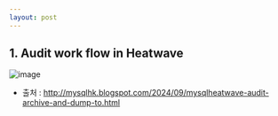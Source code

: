 ```yaml
---
layout: post
---
```


## 1. Audit work flow in Heatwave
![image](https://github.com/user-attachments/assets/fffdde1d-467c-4bc7-9257-4a94e8ad956c)

- 출처 : http://mysqlhk.blogspot.com/2024/09/mysqlheatwave-audit-archive-and-dump-to.html

